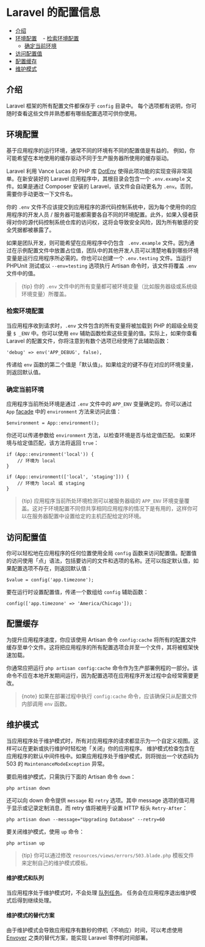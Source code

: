 # Laravel 的配置信息

- [介绍](#introduction)
- [环境配置](#environment-configuration)
    - [检索环境配置](#retrieving-environment-configuration)
    - [确定当前环境](#determining-the-current-environment)
- [访问配置值](#accessing-configuration-values)
- [配置缓存](#configuration-caching)
- [维护模式](#maintenance-mode)

<a name="introduction"></a>
## 介绍

Laravel 框架的所有配置文件都保存于 `config` 目录中。 每个选项都有说明，你可随时查看这些文件并熟悉都有哪些配置选项可供你使用。

<a name="environment-configuration"></a>
## 环境配置

基于应用程序的运行环境，通常不同的环境有不同的配置值是有益的。 例如，你可能希望在本地使用的缓存驱动不同于生产服务器所使用的缓存驱动。

Laravel 利用 Vance Lucas 的 PHP 库 [DotEnv](https://github.com/vlucas/phpdotenv) 使得此项功能的实现变得非常简单。在新安装好的 Laravel 应用程序中，其根目录会包含一个 `.env.example` 文件。如果是通过 Composer 安装的 Laravel，该文件会自动更名为 `.env`。否则，需要你手动更改一下文件名。

你的 `.env` 文件不应该提交到应用程序的源代码控制系统中，因为每个使用你的应用程序的开发人员 / 服务器可能都需要各自不同的环境配置。此外，如果入侵者获得对你的源代码控制系统仓库的访问权，这将会导致安全风险，因为所有敏感的安全凭据都被暴露了。

如果是团队开发，则可能希望在应用程序中仍包含 ` .env.example` 文件。因为通过在示例配置文件中放置占位值，团队中的其他开发人员可以清楚地看到哪些环境变量是运行应用程序所必需的。你也可以创建一个 `.env.testing` 文件。当运行 PHPUnit 测试或以 `--env=testing` 选项执行 Artisan 命令时，该文件将覆盖 `.env` 文件中的值。

> {tip} 你的 `.env` 文件中的所有变量都可被环境变量（比如服务器级或系统级环境变量）所覆盖。

<a name="retrieving-environment-configuration"></a>
### 检索环境配置

当应用程序收到请求时，`.env` 文件包含的所有变量将被加载到 PHP 的超级全局变量 `$ _ENV` 中。你可以使用 `env` 辅助函数检索这些变量的值。实际上，如果你查看 Laravel 的配置文件，你将注意到有数个选项已经使用了此辅助函数：

    'debug' => env('APP_DEBUG', false),

传递给 `env` 函数的第二个值是「默认值」。如果给定的键不存在对应的环境变量，则返回默认值。

<a name="determining-the-current-environment"></a>
### 确定当前环境

应用程序当前所处环境是通过 `.env` 文件中的 `APP_ENV` 变量确定的。你可以通过 `App` [facade](/docs/{{version}}/facades) 中的 `environment`  方法来访问此值：

    $environment = App::environment();

你还可以传递参数给 `environment` 方法，以检查环境是否与给定值匹配。 如果环境与给定值匹配，该方法将返回 `true`：

    if (App::environment('local')) {
        // 环境为 local
    }

    if (App::environment(['local', 'staging'])) {
        // 环境为 local 或 staging
    }

> {tip} 应用程序当前所处环境检测可以被服务器级的 `APP_ENV` 环境变量覆盖。这对于环境配置不同但共享相同应用程序的情况下是有用的，这样你可以在服务器配置中设置给定的主机匹配给定的环境。

<a name="accessing-configuration-values"></a>
## 访问配置值

你可以轻松地在应用程序的任何位置使用全局 `config` 函数来访问配置值。配置值的访问使用「点」语法，包括要访问的文件和选项的名称。还可以指定默认值，如果配置选项不存在，则返回默认值：

    $value = config('app.timezone');

要在运行时设置配置值，传递一个数组给 `config` 辅助函数：

    config(['app.timezone' => 'America/Chicago']);

<a name="configuration-caching"></a>
## 配置缓存

为提升应用程序速度，你应该使用 Artisan 命令 `config:cache` 将所有的配置文件缓存至单个文件。这将把应用程序的所有配置选项合并至一个文件，其将被框架快速加载。

你通常应把运行 `php artisan config:cache` 命令作为生产部署例程的一部分。该命令不应在本地开发期间运行，因为配置选项在应用程序开发过程中会经常需要更改。

> {note} 如果在部署过程中执行 `config:cache` 命令，应该确保只从配置文件内部调用 `env` 函数。

<a name="maintenance-mode"></a>
## 维护模式

当应用程序处于维护模式时，所有对应用程序的请求都显示为一个自定义视图。这样可以在更新或执行维护时轻松地「关闭」你的应用程序。 维护模式检查包含在应用程序的默认中间件栈中。如果应用程序处于维护模式，则将抛出一个状态码为 503 的 `MaintenanceModeException` 异常。

要启用维护模式，只需执行下面的 Artisan 命令 `down`：

    php artisan down

还可以向 down 命令提供 `message` 和 `retry` 选项。其中 message 选项的值可用于显示或记录定制消息，而 retry 值将被用于设置 HTTP 标头 `Retry-After`：

    php artisan down --message="Upgrading Database" --retry=60

要关闭维护模式，使用 `up` 命令：

    php artisan up

> {tip} 你可以通过修改 `resources/views/errors/503.blade.php` 模板文件来定制自己的维护模式模板。

#### 维护模式和队列

当应用程序处于维护模式时，不会处理 [队列任务](/docs/{{version}}/queues)。 任务会在应用程序退出维护模式后得到继续处理。

#### 维护模式的替代方案

由于维护模式会导致应用程序有数秒的停机（不响应）时间，可以考虑使用 [Envoyer](https://envoyer.io) 之类的替代方案，能实现  Laravel 零停机时间部署。

